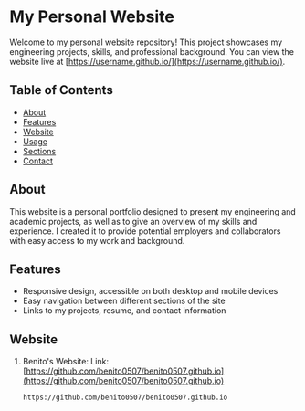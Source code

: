 # My Personal Website

Welcome to my personal website repository! This project showcases my engineering projects, skills, and professional background. You can view the website live at [https://username.github.io/](https://username.github.io/).

## Table of Contents

- [About](#about)
- [Features](#features)
- [Website](#Website)
- [Usage](#usage)
- [Sections](#sections)
- [Contact](#contact)

## About

This website is a personal portfolio designed to present my engineering and academic projects, as well as to give an overview of my skills and experience. I created it to provide potential employers and collaborators with easy access to my work and background.

## Features

- Responsive design, accessible on both desktop and mobile devices
- Easy navigation between different sections of the site
- Links to my projects, resume, and contact information

## Website

1. Benito's Website:
   Link: [https://github.com/benito0507/benito0507.github.io](https://github.com/benito0507/benito0507.github.io)
   ```bash
   https://github.com/benito0507/benito0507.github.io
